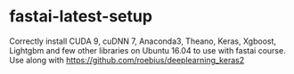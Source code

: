 # fastai-latest-setup
Correctly install CUDA 9, cuDNN 7, Anaconda3, Theano, Keras, Xgboost, Lightgbm and few other libraries on Ubuntu 16.04 to use with fastai course. Use along with https://github.com/roebius/deeplearning_keras2
